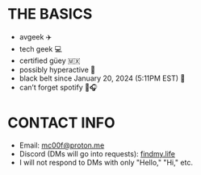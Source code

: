 # THE BASICS

- avgeek ✈️
- tech geek 💻
- certified güey 🇲🇽
- possibly hyperactive 🤪
- black belt since January 20, 2024 (5:11PM EST) 🥋
- can’t forget spotify 💪🎧

# CONTACT INFO

- Email: [mc00f@proton.me](mailto:mc00f@proton.me)
- Discord (DMs will go into requests): [findmy.life](https://discord.com/users/764596308459257937)
- I will not respond to DMs with only "Hello," "Hi," etc.
<!---
1quackers1/1quackers1 is a ✨ special ✨ repository because its `README.md` (this file) appears on your GitHub profile.
You can click the Preview link to take a look at your changes.
--->

